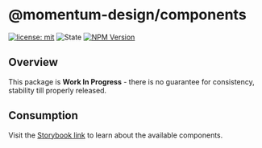 # @momentum-design/components

[![license: mit](https://img.shields.io/badge/License-MIT-blueviolet?style=flat-square)](https://github.com/momentum-design/momentum-design/blob/main/LICENSE) ![State](https://img.shields.io/badge/State-Alpha-blue?style=flat-square) [![NPM Version](https://img.shields.io/npm/v/%40momentum-design%2Fcomponents)](https://www.npmjs.com/package/@momentum-design/components)

## Overview

This package is **Work In Progress** - there is no guarantee for consistency, stability till properly released.

## Consumption

Visit the [Storybook link](https://momentum-design.github.io/momentum-design/en/components/) to learn about the available components.
